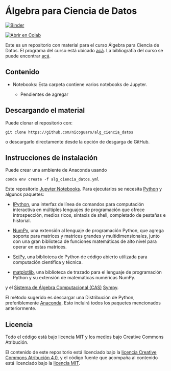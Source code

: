 # Álgebra para Ciencia de Datos

[![Binder](https://mybinder.org/badge_logo.svg)](https://mybinder.org/v2/gh/nicoguaro/alg_ciencia_datos/HEAD)

[![Abrir en Colab](https://colab.research.google.com/assets/colab-badge.svg)](https://colab.research.google.com/github/nicoguaro/alg_ciencia_datos)


Este es un repositorio con material para el curso Álgebra para Ciencia de Datos.
El programa del curso está ubicado [acá](./programa.md). La bibliografía del
curso se puede encontrar [acá](./referencias.md).

## Contenido

- Notebooks: Esta carpeta contiene varios notebooks de Jupyter.

  - Pendientes de agregar


## Descargando el material

Puede clonar el repositorio con:

    git clone https://github.com/nicoguaro/alg_ciencia_datos

o descargarlo directamente desde la opción de desgarga de GitHub.

## Instrucciones de instalación

Puede crear una ambiente de Anaconda usando

    conda env create -f alg_ciencia_datos.yml


Este repositorio [Jupyter Notebooks](https://jupyter.org/). Para ejecutarlos
se necesita [Python](https://www.python.org/) y algunos paquetes:

- [IPython](http://ipython.org/), una interfaz de línea de comandos para computación interactiva en múltiples lenguajes de programación que ofrece introspección, medios ricos, sintaxis de shell, completado de pestañas e historial.

- [NumPy](http://www.numpy.org/), una extensión al lenguaje de programación Python, que agrega soporte para matrices y matrices grandes y multidimensionales, junto con una gran biblioteca de funciones matemáticas de alto nivel para operar en estas matrices.

- [SciPy](http://www.scipy.org/), una biblioteca de Python de código abierto utilizada para computación científica y técnica.

- [matplotlib](http://matplotlib.org/), una biblioteca de trazado para el lenguaje de programación Python y su extensión de matemáticas numéricas NumPy.

y el [Sistema de Álgebra Computacional (CAS)](https://en.wikipedia.org/wiki/Computer_algebra_system) [Sympy](http://www.sympy.org/).

El método sugerido es descargar una Distribución de Python, preferiblemente [Anaconda](https://www.continuum.io/downloads). Esto incluirá todos los paquetes mencionados anteriormente.


## Licencia

Todo el código está bajo licencia MIT y los medios bajo Creative Commons Atribución.

El contenido de este repositorio está licenciado bajo la [licencia Creative Commons Atribución 4.0](http://choosealicense.com/licenses/cc-by-4.0/), y el código fuente que acompaña al contenido está licenciado bajo la [licencia MIT](https://opensource.org/licenses/mit-license.php).
